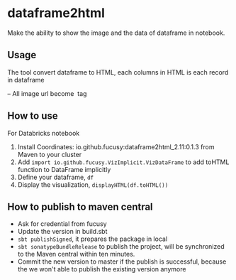 # dataframe2html
Make the ability to show the image and the data of dataframe in notebook. 

## Usage

The tool convert dataframe to HTML, each columns in HTML is each record in dataframe

– All image url become <img> tag

## How to use
For Databricks notebook

 1. Install Coordinates: io.github.fucusy:dataframe2html_2.11:0.1.3 from Maven to your cluster
 2. Add `import io.github.fucusy.VizImplicit.VizDataFrame` to add toHTML function to DataFrame implicitly
 3. Define your dataframe, `df`
 4. Display the visualization, `displayHTML(df.toHTML())`

## How to publish to maven central

- Ask for credential from fucusy
- Update the version in build.sbt
- `sbt publishSigned`, it prepares the package in local
- `sbt sonatypeBundleRelease` to publish the project, will be synchronized to the Maven central within ten minutes.
- Commit the new version to master if the publish is successful, because the we won't able to publish the existing version anymore



